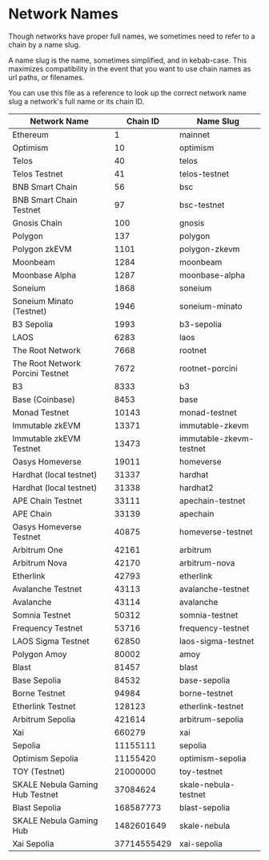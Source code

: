 # Network Names

Though networks have proper full names, we sometimes need to refer to a chain by a name slug.

A name slug is the name, sometimes simplified, and in kebab-case. This maximizes compatibility in the event that you want to use chain names as url paths, or filenames.

You can use this file as a reference to look up the correct network name slug a network's full name or its chain ID.

| Network Name                     | Chain ID    | Name Slug               |
| -------------------------------- | ----------- | ----------------------- |
| Ethereum                         | 1           | mainnet                 |
| Optimism                         | 10          | optimism                |
| Telos                            | 40          | telos                   |
| Telos Testnet                    | 41          | telos-testnet           |
| BNB Smart Chain                  | 56          | bsc                     |
| BNB Smart Chain Testnet          | 97          | bsc-testnet             |
| Gnosis Chain                     | 100         | gnosis                  |
| Polygon                          | 137         | polygon                 |
| Polygon zkEVM                    | 1101        | polygon-zkevm           |
| Moonbeam                         | 1284        | moonbeam                |
| Moonbase Alpha                   | 1287        | moonbase-alpha          |
| Soneium                          | 1868        | soneium                 |
| Soneium Minato (Testnet)         | 1946        | soneium-minato          |
| B3 Sepolia                       | 1993        | b3-sepolia              |
| LAOS                             | 6283        | laos                    |
| The Root Network                 | 7668        | rootnet                 |
| The Root Network Porcini Testnet | 7672        | rootnet-porcini         |
| B3                               | 8333        | b3                      |
| Base (Coinbase)                  | 8453        | base                    |
| Monad Testnet                    | 10143       | monad-testnet           |
| Immutable zkEVM                  | 13371       | immutable-zkevm         |
| Immutable zkEVM Testnet          | 13473       | immutable-zkevm-testnet |
| Oasys Homeverse                  | 19011       | homeverse               |
| Hardhat (local testnet)          | 31337       | hardhat                 |
| Hardhat (local testnet)          | 31338       | hardhat2                |
| APE Chain Testnet                | 33111       | apechain-testnet        |
| APE Chain                        | 33139       | apechain                |
| Oasys Homeverse Testnet          | 40875       | homeverse-testnet       |
| Arbitrum One                     | 42161       | arbitrum                |
| Arbitrum Nova                    | 42170       | arbitrum-nova           |
| Etherlink                        | 42793       | etherlink               |
| Avalanche Testnet                | 43113       | avalanche-testnet       |
| Avalanche                        | 43114       | avalanche               |
| Somnia Testnet                   | 50312       | somnia-testnet          |
| Frequency Testnet                | 53716       | frequency-testnet       |
| LAOS Sigma Testnet               | 62850       | laos-sigma-testnet      |
| Polygon Amoy                     | 80002       | amoy                    |
| Blast                            | 81457       | blast                   |
| Base Sepolia                     | 84532       | base-sepolia            |
| Borne Testnet                    | 94984       | borne-testnet           |
| Etherlink Testnet                | 128123      | etherlink-testnet       |
| Arbitrum Sepolia                 | 421614      | arbitrum-sepolia        |
| Xai                              | 660279      | xai                     |
| Sepolia                          | 11155111    | sepolia                 |
| Optimism Sepolia                 | 11155420    | optimism-sepolia        |
| TOY (Testnet)                    | 21000000    | toy-testnet             |
| SKALE Nebula Gaming Hub Testnet  | 37084624    | skale-nebula-testnet    |
| Blast Sepolia                    | 168587773   | blast-sepolia           |
| SKALE Nebula Gaming Hub          | 1482601649  | skale-nebula            |
| Xai Sepolia                      | 37714555429 | xai-sepolia             |
